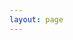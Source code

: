 ```yaml
---
layout: page
---
```


<script setup>
import Download from '../.vitepress/components/Download.vue'
import latest from '../.vitepress/latest.json'
import windows from '../.vitepress/assets/windows.svg'
import steam from '../.vitepress/assets/steam.svg'

const list = [
    {
        level: 'Free',
        desc: 'Open source community, for new users',
        features: [
            '📊Custom data card',
            '📅Timeline + Calendar',
            '🏷️Manual recording',
            '👀Automatic monitoring',
            '🌐Synchronize browser history',
            '📖Diary',
        ],
        url: `https://github.com/shion-app/shion/releases/download/v${latest.version}/shion_${latest.version}_x64-setup.exe`,
        action: 'Windows 10/11 Download',
        logo: windows
    },
    {
        level: 'Advanced',
        desc: 'For advanced users',
        features: [
            'All features of the free version',
            'Early Access',
        ],
        url: 'https://store.steampowered.com/app/3026040/shion/',
        action: 'Jump to the store',
        logo: steam,
        tip: `*Because I haven't started yet, there are no new features in the early access`
    }
]
</script>

<Download :list="list" />
